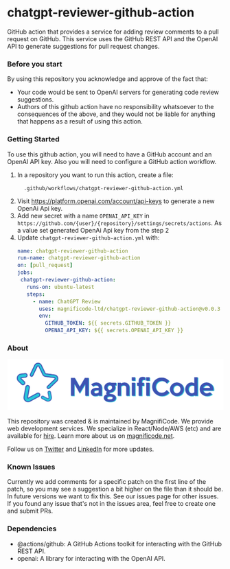 # chatgpt-reviewer-github-action

GitHub action that provides a service for adding review comments to a pull request on GitHub. This service uses the GitHub REST API and the OpenAI API to generate suggestions for pull request changes.

### Before you start

By using this repository you acknowledge and approve of the fact that:

- Your code would be sent to OpenAI servers for generating code review suggestions.
- Authors of this github action have no responsibility whatsoever to the consequences of the above, and they would not be liable for anything that happens as a result of using this action.

### Getting Started

To use this github action, you will need to have a GitHub account and an OpenAI API key. Also you will need to configure a GitHub action workflow.

1. In a repository you want to run this action, create a file:
   ```
     .github/workflows/chatgpt-reviewer-github-action.yml
   ```
2. Visit https://platform.openai.com/account/api-keys to generate a new OpenAi Api key.
3. Add new secret with a name `OPENAI_API_KEY` in `https://github.com/{user}/{repository}/settings/secrets/actions`. As a value set generated OpenAi Api key from the step 2
4. Update `chatgpt-reviewer-github-action.yml` with:
   ```yml
   name: chatgpt-reviewer-github-action
   run-name: chatgpt-reviewer-github-action
   on: [pull_request]
   jobs:
    chatgpt-reviewer-github-action:
      runs-on: ubuntu-latest
      steps:
        - name: ChatGPT Review
          uses: magnificode-ltd/chatgpt-reviewer-github-action@v0.0.3
          env:
            GITHUB_TOKEN: ${{ secrets.GITHUB_TOKEN }}
            OPENAI_API_KEY: ${{ secrets.OPENAI_API_KEY }}
   ```

### About

<a href="https://magnificode.net">
   <img src='docs/images/logo.png' alt='MagnifiCode'/>
</a>

This repository was created & is maintained by MagnifiCode. We provide web development services. We specialize in React/Node/AWS (etc) and are available for [hire](https://magnificode.net/contact). Learn more about us on [magnificode.net](https://magnificode.net/).

Follow us on [Twitter](https://twitter.com/magnificodehq) and [LinkedIn](https://www.linkedin.com/company/magnificode-software) for more updates.

### Known Issues

Currently we add comments for a specific patch on the first line of the patch, so you may see a suggestion a bit higher on the file than it should be.
In future versions we want to fix this. See our issues page for other issues.
If you found any issue that's not in the issues area, feel free to create one and submit PRs.

### Dependencies

- @actions/github: A GitHub Actions toolkit for interacting with the GitHub REST API.
- openai: A library for interacting with the OpenAI API.
